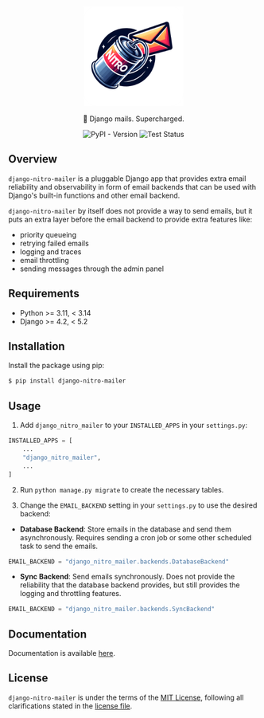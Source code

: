 <p align="center">
    <img src="https://raw.githubusercontent.com/majikode/django-nitro-mailer/refs/heads/main/docs/assets/django-nitro-mailer-logo.png" width="200">
    <p align="center">📨 Django mails. Supercharged.</p>
</p>
<p align="center">
    <img alt="PyPI - Version" src="https://img.shields.io/pypi/v/django-nitro-mailer">
    <img alt="Test Status" src="https://github.com/majikode/django-nitro-mailer/actions/workflows/tests.yml/badge.svg"> 
</p>

## Overview

`django-nitro-mailer` is a pluggable Django app that provides extra email reliability and observability in form of email backends that can be used with Django's built-in functions and other email backend.

`django-nitro-mailer` by itself does not provide a way to send emails, but it puts an extra layer before the email backend to provide extra features like:

* priority queueing
* retrying failed emails
* logging and traces
* email throttling
* sending messages through the admin panel

## Requirements

* Python >= 3.11, < 3.14
* Django >= 4.2, < 5.2

## Installation

Install the package using pip:

```bash
$ pip install django-nitro-mailer
```

## Usage

1. Add `django_nitro_mailer` to your `INSTALLED_APPS` in your `settings.py`:

```python
INSTALLED_APPS = [
    ...
    "django_nitro_mailer",
    ...
]
```

2. Run `python manage.py migrate` to create the necessary tables.

3. Change the `EMAIL_BACKEND` setting in your `settings.py` to use the desired backend:

* **Database Backend**: Store emails in the database and send them asynchronously. Requires sending a cron job or some other scheduled task to send the emails.

```python
EMAIL_BACKEND = "django_nitro_mailer.backends.DatabaseBackend"
```

* **Sync Backend**: Send emails synchronously. Does not provide the reliability that the database backend provides, but still provides the logging and throttling features.

```python
EMAIL_BACKEND = "django_nitro_mailer.backends.SyncBackend"
```

## Documentation

Documentation is available [here](https://majikode.github.io/django-nitro-mailer/).

## License

`django-nitro-mailer` is under the terms of the [MIT License](https://www.tldrlegal.com/l/mit), following all clarifications stated in the [license file](LICENSE).
